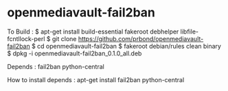 openmediavault-fail2ban
========

To Build :
$ apt-get install build-essential fakeroot debhelper libfile-fcntllock-perl
$ git clone https://github.com/prbond/openmediavault-fail2ban
$ cd openmediavault-fail2ban
$ fakeroot debian/rules clean binary
$ dpkg -i openmediavault-fail2ban_0.1.0_all.deb

Depends :
fail2ban
python-central

How to install depends :
apt-get install fail2ban python-central
